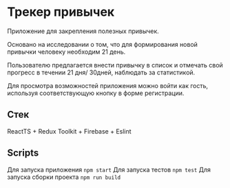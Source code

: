# Трекер привычек

Приложение для закрепления полезных привычек.

Основано на исследовании о том, что для формирования новой привычки человеку необходим 21 день.

Пользователю предлагается внести привычку в список и отмечать свой прогресс в течении 21 дня/ 30дней, наблюдать за статистикой.

Для просмотра возможностей приложения можно войти как гость, используя соответствующую кнопку в форме регистрации.

## Стек

ReactTS + Redux Toolkit + Firebase + Eslint

## Scripts

Для запуска приложения `npm start`
Для запуска тестов `npm test`
Для запуска сборки проекта `npm run build`

